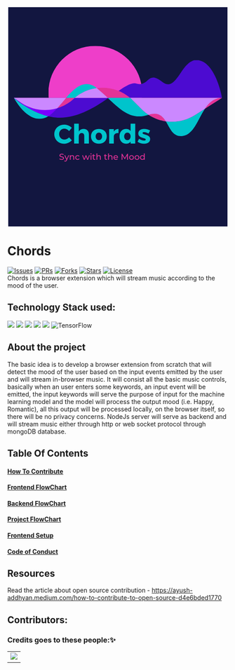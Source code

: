 <div align="center"> <img align="center" alt="Chords" src="Resources\Logos\Main-Logo.png" height='500' width='500'></div>

# Chords


[![Issues](https://img.shields.io/github/issues/Ayush-projects/chords)](https://github.com/Ayush-projects/chords)
[![PRs](https://img.shields.io/github/issues-pr/Ayush-projects/chords)](https://github.com/Ayush-projects/chords/pulls)
[![Forks](https://img.shields.io/github/forks/Ayush-projects/chords?style=social)](https://github.com/Ayush-projects/chords/network/members) 
[![Stars](https://img.shields.io/github/stars/Ayush-projects/chords?style=social)](https://github.com/Ayush-projects/chords/stargazers)
[![License](https://img.shields.io/github/license/Ayush-projects/chords)](https://github.com/Ayush-projects/chords/blob/main/LICENSE)<br>
Chords is a browser extension which will stream music according to the mood of the user.

## Technology Stack used:


<img src="https://img.shields.io/badge/html5%20-%23E34F26.svg?&style=for-the-badge&logo=html5&logoColor=white"/> <img src="https://img.shields.io/badge/css3%20-%231572B6.svg?&style=for-the-badge&logo=css3&logoColor=white"/>  <img src="https://img.shields.io/badge/javascript%20-%23323330.svg?&style=for-the-badge&logo=javascript&logoColor=%23F7DF1E"/>
<img src="https://img.shields.io/badge/node.js%20-%2343853D.svg?&style=for-the-badge&logo=node.js&logoColor=white"/> <img src ="https://img.shields.io/badge/MongoDB-%234ea94b.svg?&style=for-the-badge&logo=mongodb&logoColor=white"/> <img alt="TensorFlow" src="https://img.shields.io/badge/TensorFlow%20-%23FF6F00.svg?&style=for-the-badge&logo=TensorFlow&logoColor=white" />


## About the project

The basic idea is to develop a browser extension from scratch that will detect the mood of the user based on the input events emitted by the user and will stream in-browser music.
It will consist all the basic music controls, basically when an user enters some keywords, an input event will be emitted, the input keywords will serve the purpose of input for 
the machine learning model and the model will process the output mood (i.e. Happy, Romantic), all this output will be processed locally, on the browser itself, so there will be no
privacy concerns. NodeJs server will serve as backend and will stream music either through http or web socket protocol through mongoDB database.

## Table Of Contents


#### [How To Contribute](https://ayush-addhyan.medium.com/how-to-contribute-to-open-source-d4e6bded1770 "How To Contribute")<br>
#### [Frontend FlowChart](/Documentation/FrontEndFlowChart.md "Frontend FlowChart")<br>
#### [Backend FlowChart](/Documentation/BackendFlowChart.md "Backend FlowChart")<br>
#### [Project FlowChart](/Documentation/ProjectFlowChart.md "Project FlowChart")<br>
#### [Frontend Setup](/Documentation/FrontEndSetup.md "Frontend Setup")<br>
#### [Code of Conduct](/Documentation/code_of_conduct.md "Code of Conduct")<br>



## Resources

Read the article about open source contribution - https://ayush-addhyan.medium.com/how-to-contribute-to-open-source-d4e6bded1770
## Contributors:

### Credits goes to these people:✨

<table>
	<tr>
		<td>
 <a href="https://github.com/Ayush-projects/chords/graphs/contributors">
  <img src="https://contrib.rocks/image?repo=Ayush-projects/chords" />
</a>
		</td>
	</tr>
</table>

